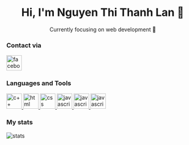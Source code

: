 <!---
emerald-lan/emerald-lan is a ✨ special ✨ repository because its `README.md` (this file) appears on your GitHub profile.
You can click the Preview link to take a look at your changes.
--->

<h1 align="center">Hi, I'm Nguyen Thi Thanh Lan 🦄</h1>
<p align="center">Currently focusing on web development 🌱</p>

<h3 align="left">Contact via</h3>
<p align="left">
    <a href="https://www.facebook.com/nttl115">
        <img src="https://upload.wikimedia.org/wikipedia/commons/5/51/Facebook_f_logo_%282019%29.svg" alt="facebook profile" height="40" width="40">
    </a>
</p>

<h3 align="left">Languages and Tools</h3>
<p align="left">
    <a href="https://www.w3schools.com/cpp/default.asp">
        <img src="https://upload.wikimedia.org/wikipedia/commons/1/18/ISO_C%2B%2B_Logo.svg" alt="c++" width="40" height="40"/>
    </a>
    <a href="https://www.w3schools.com/html/default.asp">
        <img src="https://upload.wikimedia.org/wikipedia/commons/8/80/HTML5_logo_resized.svg" alt="html" width="40" height="40"/>
    </a>
    <a href="https://www.w3schools.com/css/default.asp">
        <img src="https://upload.wikimedia.org/wikipedia/commons/d/d5/CSS3_logo_and_wordmark.svg" alt="css" width="40" height="40"/>
    </a>
    <a href="https://www.w3schools.com/js/default.asp">
        <img src="https://upload.wikimedia.org/wikipedia/commons/6/6a/JavaScript-logo.png" alt="javascript" width="40" height="40"/>
    </a>
    <a href="https://www.figma.com">
        <img src="https://upload.wikimedia.org/wikipedia/commons/3/33/Figma-logo.svg" alt="javascript" width="40" height="40"/>
    </a>
    <a href="https://reactnative.dev">
        <img src="https://upload.wikimedia.org/wikipedia/commons/a/a7/React-icon.svg" alt="javascript" width="40" height="40"/>
    </a>
</p>

<h3 align="left">My stats</h3>
<p>
    <img align="left" src="https://github-readme-stats.vercel.app/api/top-langs?username=emerald-lan&show_icons=true&locale=en&layout=compact" alt="stats"/>
</p>
    

